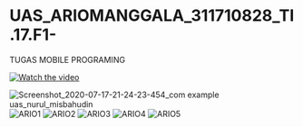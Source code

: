 # UAS_ARIOMANGGALA_311710828_TI.17.F1-
TUGAS MOBILE PROGRAMING


[![Watch the video](https://i.imgur.com/vKb2F1B.png)](https://www.youtube.com/watch?v=0yHfMFPkT8Y)


![Screenshot_2020-07-17-21-24-23-454_com example uas_nurul_misbahudin](https://user-images.githubusercontent.com/63865357/87851051-4b235f80-c91f-11ea-9661-ebb840bd716f.jpg)
![ARIO1](https://user-images.githubusercontent.com/63865357/87851053-4c548c80-c91f-11ea-8676-0a21a87f5bc4.png)
![ARIO2](https://user-images.githubusercontent.com/63865357/87851054-4d85b980-c91f-11ea-8f55-c57d769dcd3b.png)
![ARIO3](https://user-images.githubusercontent.com/63865357/87851055-4e1e5000-c91f-11ea-9926-e366aac8480b.png)
![ARIO4](https://user-images.githubusercontent.com/63865357/87851057-4eb6e680-c91f-11ea-85d6-883f649a93fe.png)
![ARIO5](https://user-images.githubusercontent.com/63865357/87851058-4f4f7d00-c91f-11ea-82b9-9b2e63efd974.png)
